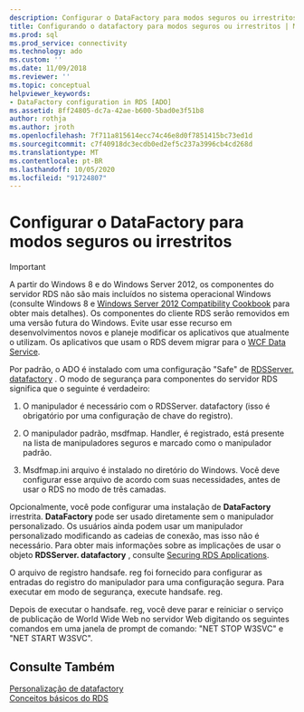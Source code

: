 ```yaml
---
description: Configurar o DataFactory para modos seguros ou irrestritos
title: Configurando o datafactory para modos seguros ou irrestritos | Microsoft Docs
ms.prod: sql
ms.prod_service: connectivity
ms.technology: ado
ms.custom: ''
ms.date: 11/09/2018
ms.reviewer: ''
ms.topic: conceptual
helpviewer_keywords:
- DataFactory configuration in RDS [ADO]
ms.assetid: 8ff24805-dc7a-42ae-b600-5bad0e3f51b8
author: rothja
ms.author: jroth
ms.openlocfilehash: 7f711a815614ecc74c46e8d0f7851415bc73ed1d
ms.sourcegitcommit: c7f40918dc3ecdb0ed2ef5c237a3996cb4cd268d
ms.translationtype: MT
ms.contentlocale: pt-BR
ms.lasthandoff: 10/05/2020
ms.locfileid: "91724807"
---
```

# <a name="configuring-datafactory-for-safe-or-unrestricted-modes"></a>Configurar o DataFactory para modos seguros ou irrestritos
> [!IMPORTANT]
>  A partir do Windows 8 e do Windows Server 2012, os componentes do servidor RDS não são mais incluídos no sistema operacional Windows (consulte Windows 8 e [Windows Server 2012 Compatibility Cookbook](https://www.microsoft.com/download/details.aspx?id=27416) para obter mais detalhes). Os componentes do cliente RDS serão removidos em uma versão futura do Windows. Evite usar esse recurso em desenvolvimentos novos e planeje modificar os aplicativos que atualmente o utilizam. Os aplicativos que usam o RDS devem migrar para o [WCF Data Service](/dotnet/framework/wcf/).  
  
 Por padrão, o ADO é instalado com uma configuração "Safe" de [RDSServer. datafactory](../../reference/rds-api/datafactory-object-rdsserver.md) . O modo de segurança para componentes do servidor RDS significa que o seguinte é verdadeiro:  
  
1.  O manipulador é necessário com o RDSServer. datafactory (isso é obrigatório por uma configuração de chave do registro).  
  
2.  O manipulador padrão, msdfmap. Handler, é registrado, está presente na lista de manipuladores seguros e marcado como o manipulador padrão.  
  
3.  Msdfmap.ini arquivo é instalado no diretório do Windows. Você deve configurar esse arquivo de acordo com suas necessidades, antes de usar o RDS no modo de três camadas.  
  
 Opcionalmente, você pode configurar uma instalação de **DataFactory** irrestrita. **DataFactory** pode ser usado diretamente sem o manipulador personalizado. Os usuários ainda podem usar um manipulador personalizado modificando as cadeias de conexão, mas isso não é necessário. Para obter mais informações sobre as implicações de usar o objeto **RDSServer. datafactory** , consulte [Securing RDS Applications](./securing-rds-applications.md).  
  
 O arquivo de registro handsafe. reg foi fornecido para configurar as entradas do registro do manipulador para uma configuração segura. Para executar em modo de segurança, execute handsafe. reg.  
  
 Depois de executar o handsafe. reg, você deve parar e reiniciar o serviço de publicação de World Wide Web no servidor Web digitando os seguintes comandos em uma janela de prompt de comando: "NET STOP W3SVC" e "NET START W3SVC".  
  
## <a name="see-also"></a>Consulte Também  
 [Personalização de datafactory](./datafactory-customization.md)   
 [Conceitos básicos do RDS](./rds-fundamentals.md)